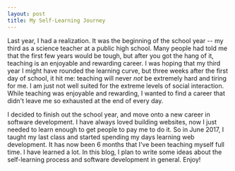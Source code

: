 ```yaml
---
layout: post
title: My Self-Learning Journey
---
```

Last year, I had a realization.  It was the beginning of the school year -- my third as a science teacher at a public high school.  Many people had told me that the first few years would be tough, but after you got the hang of it, teaching is an enjoyable and rewarding career.  I was hoping that my third year I might have rounded the learning curve, but three weeks after the first day of school, it hit me: teaching will never *not* be extremely hard and tiring for me.  I am just not well suited for the extreme levels of social interaction. While teaching was enjoyable and rewarding, I wanted to find a career that didn't leave me so exhausted at the end of every day.

I decided to finish out the school year, and move onto a new career in software development.  I have always loved building websites, now I just needed to learn enough to get people to pay me to do it. So in June 2017, I taught my last class and started spending my days learning web development.  It has now been 6 months that I've been teaching myself full time. I have learned a lot.  In this blog, I plan to write some ideas about the self-learning process and software development in general.  Enjoy!
